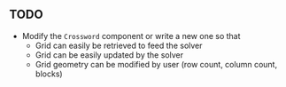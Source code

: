 ## TODO

- Modify the `Crossword` component or write a new one so that
    - Grid can easily be retrieved to feed the solver
    - Grid can be easily updated by the solver
    - Grid geometry can be modified by user (row count, column count, blocks)